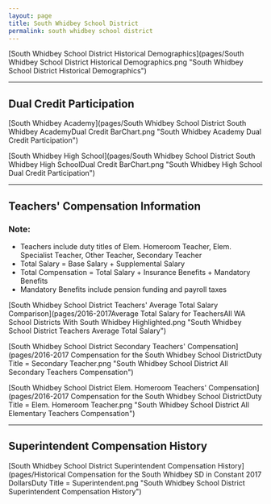 ```yaml
---
layout: page
title: South Whidbey School District
permalink: south whidbey school district
---
```



[South Whidbey School District Historical Demographics](pages/South Whidbey School District Historical Demographics.png "South Whidbey School District Historical Demographics")

___

## Dual Credit Participation

[South Whidbey Academy](pages/South Whidbey School District South Whidbey AcademyDual Credit BarChart.png "South Whidbey Academy Dual Credit Participation")

[South Whidbey High School](pages/South Whidbey School District South Whidbey High SchoolDual Credit BarChart.png "South Whidbey High School Dual Credit Participation")


___

## Teachers' Compensation Information
### Note:
- Teachers include duty titles of Elem. Homeroom Teacher, Elem. Specialist Teacher, Other Teacher, Secondary Teacher
- Total Salary = Base Salary + Supplemental Salary
- Total Compensation = Total Salary + Insurance Benefits + Mandatory Benefits
- Mandatory Benefits include pension funding and payroll taxes

[South Whidbey School District Teachers' Average Total Salary Comparison](pages/2016-2017Average Total Salary for TeachersAll WA School Districts With South Whidbey Highlighted.png "South Whidbey School District Teachers Average Total Salary")

[South Whidbey School District Secondary Teachers' Compensation](pages/2016-2017 Compensation for the South Whidbey School DistrictDuty Title = Secondary Teacher.png "South Whidbey School District All Secondary Teachers Compensation")

[South Whidbey School District Elem. Homeroom Teachers' Compensation](pages/2016-2017 Compensation for the South Whidbey School DistrictDuty Title = Elem. Homeroom Teacher.png "South Whidbey School District All Elementary Teachers Compensation")


___

## Superintendent Compensation History

[South Whidbey School District Superintendent Compensation History](pages/Historical Compensation for the South Whidbey SD in Constant 2017 DollarsDuty Title = Superintendent.png "South Whidbey School District Superintendent Compensation History")

